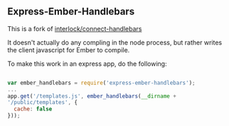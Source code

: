 Express-Ember-Handlebars
------------------------

This is a fork of
[interlock/connect-handlebars](https://github.com/interlock/connect-handlebars)

It doesn't actually do any compling in the node process, but rather
writes the client javascript for Ember to compile.

To make this work in an express app, do the following:

```js

var ember_handlebars = require('express-ember-handlebars');
...
app.get('/templates.js', ember_handlebars(__dirname +
'/public/templates', {
  cache: false
}));

```


